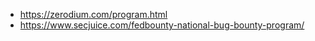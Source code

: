 - https://zerodium.com/program.html
- https://www.secjuice.com/fedbounty-national-bug-bounty-program/
